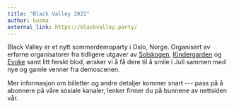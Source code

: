 ```yaml
---
title: "Black Valley 2022"
author: kusma
external_link: https://blackvalley.party/
---
```

Black Valley er et nytt sommerdemoparty i Oslo, Norge. Organisert av
erfarne organisatorer fra tidligere utgaver av [Solskogen], [Kindergarden]
og [Evoke] samt litt ferskt blod, ønsker vi å få dere til å smile i Juli
sammen med nye og gamle venner fra demoscenen.

Mer informasjon om billetter og andre detaljer kommer snart --- pass på å
abonnere på våre sosiale kanaler, lenker finner du på bunnene av nettsiden
vår.

[Solskogen]: https://solskogen.no/
[Kindergarden]: https://www.demoparty.net/kindergarden
[Evoke]: https://www.evoke.eu/
